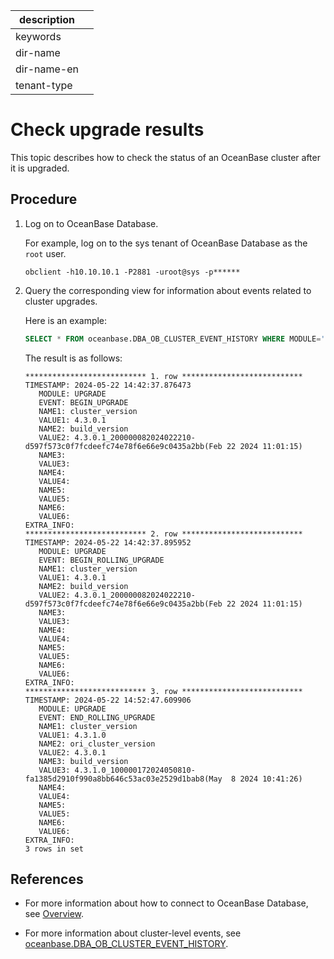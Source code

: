 | description ||
|---|---|
| keywords ||
| dir-name ||
| dir-name-en ||
| tenant-type ||

# Check upgrade results

This topic describes how to check the status of an OceanBase cluster after it is upgraded.

## Procedure

1. Log on to OceanBase Database.

   For example, log on to the sys tenant of OceanBase Database as the `root` user.

   ```shell
   obclient -h10.10.10.1 -P2881 -uroot@sys -p******
   ```

2. Query the corresponding view for information about events related to cluster upgrades.

   Here is an example:

   ```sql
   SELECT * FROM oceanbase.DBA_OB_CLUSTER_EVENT_HISTORY WHERE MODULE='UPGRADE'\G
   ```

   The result is as follows:

   ```shell
   *************************** 1. row ***************************
   TIMESTAMP: 2024-05-22 14:42:37.876473
      MODULE: UPGRADE
      EVENT: BEGIN_UPGRADE
      NAME1: cluster_version
      VALUE1: 4.3.0.1
      NAME2: build_version
      VALUE2: 4.3.0.1_200000082024022210-d597f573c0f7fcdeefc74e78f6e66e9c0435a2bb(Feb 22 2024 11:01:15)
      NAME3:
      VALUE3:
      NAME4:
      VALUE4:
      NAME5:
      VALUE5:
      NAME6:
      VALUE6:
   EXTRA_INFO:
   *************************** 2. row ***************************
   TIMESTAMP: 2024-05-22 14:42:37.895952
      MODULE: UPGRADE
      EVENT: BEGIN_ROLLING_UPGRADE
      NAME1: cluster_version
      VALUE1: 4.3.0.1
      NAME2: build_version
      VALUE2: 4.3.0.1_200000082024022210-d597f573c0f7fcdeefc74e78f6e66e9c0435a2bb(Feb 22 2024 11:01:15)
      NAME3:
      VALUE3:
      NAME4:
      VALUE4:
      NAME5:
      VALUE5:
      NAME6:
      VALUE6:
   EXTRA_INFO:
   *************************** 3. row ***************************
   TIMESTAMP: 2024-05-22 14:52:47.609906
      MODULE: UPGRADE
      EVENT: END_ROLLING_UPGRADE
      NAME1: cluster_version
      VALUE1: 4.3.1.0
      NAME2: ori_cluster_version
      VALUE2: 4.3.0.1
      NAME3: build_version
      VALUE3: 4.3.1.0_100000172024050810-fa1385d2910f990a8bb646c53ac03e2529d1bab8(May  8 2024 10:41:26)
      NAME4:
      VALUE4:
      NAME5:
      VALUE5:
      NAME6:
      VALUE6:
   EXTRA_INFO:
   3 rows in set
   ```

## References

* For more information about how to connect to OceanBase Database, see [Overview](../../../../../300.develop/100.application-development-of-mysql-mode/100.connect-to-oceanbase-database-of-mysql-mode/100.connection-methods-overview-of-mysql-mode.md).

* For more information about cluster-level events, see [oceanbase.DBA_OB_CLUSTER_EVENT_HISTORY](../../../../../700.reference/700.system-views/300.system-view-of-sys-tenant/200.dictionary-view-of-sys-tenant/18300.o-dba_ob_cluster_event_history-of-sys-tenant.md).